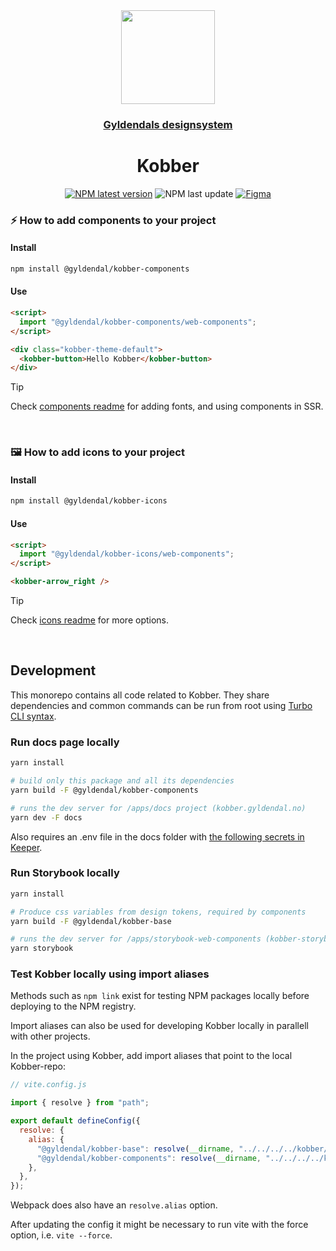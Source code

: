 <div align="center">

  <a href="https://kobber.gyldendal.no">
    <img src="https://dam-prod.gyldendaldigital.no/tenants/edu/file/FO4HFrU94yn8e_pN7iIqOf/*/FO4HFrU94yn8e_pN7iIqOf.svg" height="150">
    <h3 align="center">Gyldendals designsystem</h3>
  </a>

  <h1 align="center">Kobber</h1>

[![NPM latest version](https://img.shields.io/npm/v/@gyldendal/kobber-components/latest.svg?color=481125&labelColor=481125)](https://www.npmjs.com/package/@gyldendal/kobber-components)
![NPM last update](https://img.shields.io/npm/last-update/%40gyldendal%2Fkobber-components?color=481125&labelColor=481125)
[![Figma](https://img.shields.io/badge/figma-%23F24E1E.svg?logo=figma&logoColor=white&color=481125)](https://www.figma.com/design/zMcbm8ujSMldgS1VB70IMP/Kobber-Komponentbibliotek)

</div>

### ⚡ How to add components to your project

#### Install

```bash
npm install @gyldendal/kobber-components
```

#### Use

```html
<script>
  import "@gyldendal/kobber-components/web-components";
</script>

<div class="kobber-theme-default">
  <kobber-button>Hello Kobber</kobber-button>
</div>
```

> [!TIP]
> Check [components readme](./packages/kobber-components/README.md) for adding fonts, and using components in SSR.

<br />

### 🖼️ How to add icons to your project

#### Install

```bash
npm install @gyldendal/kobber-icons
```

#### Use

```html
<script>
  import "@gyldendal/kobber-icons/web-components";
</script>

<kobber-arrow_right />
```

> [!TIP]
> Check [icons readme](./packages/kobber-icons/README.md) for more options.

<br />

## Development

This monorepo contains all code related to Kobber. They share dependencies and common commands can be run from root using [Turbo CLI syntax](https://turbo.build/docs/reference/run#--filter-string).

### Run docs page locally

```bash
yarn install

# build only this package and all its dependencies
yarn build -F @gyldendal/kobber-components

# runs the dev server for /apps/docs project (kobber.gyldendal.no)
yarn dev -F docs
```

Also requires an .env file in the docs folder with [the following secrets in Keeper](https://keepersecurity.eu/vault/#detail/7i8pCa5I6A9YAIPYzvYTPA).

### Run Storybook locally

```bash
yarn install

# Produce css variables from design tokens, required by components
yarn build -F @gyldendal/kobber-base

# runs the dev server for /apps/storybook-web-components (kobber-storybook.gyldendaldigital.no)
yarn storybook
```

### Test Kobber locally using import aliases

Methods such as `npm link` exist for testing NPM packages locally before deploying to the NPM registry.

Import aliases can also be used for developing Kobber locally in parallell with other projects.

In the project using Kobber, add import aliases that point to the local Kobber-repo:

```js
// vite.config.js

import { resolve } from "path";

export default defineConfig({
  resolve: {
    alias: {
      "@gyldendal/kobber-base": resolve(__dirname, "../../../../kobber/packages/kobber-base"),
      "@gyldendal/kobber-components": resolve(__dirname, "../../../../kobber/packages/kobber-components/dist"),
    },
  },
});
```

Webpack does also have an `resolve.alias` option.

After updating the config it might be necessary to run vite with the force option, i.e. `vite --force`.
